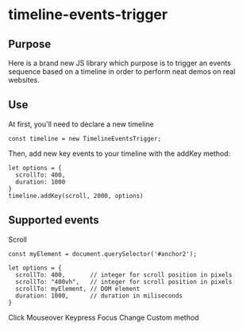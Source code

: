 # timeline-events-trigger

## Purpose

Here is a brand new JS library which purpose is to trigger an events sequence based on a timeline in order to perform neat demos on real websites.

## Use

At first, you'll need to declare a new timeline
```
const timeline = new TimelineEventsTrigger;
```

Then, add new key events to your timeline with the addKey method:

```
let options = {
  scrollTo: 400,
  duration: 1000
}
timeline.addKey(scroll, 2000, options)
```

## Supported events

Scroll
```
const myElement = document.querySelector('#anchor2');

let options = {
  scrollTo: 400,       // integer for scroll position in pixels
  scrollTo: "400vh",   // integer for scroll position in pixels
  scrollTo: myElement, // DOM element
  duration: 1000,      // duration in miliseconds
}
```

Click
Mouseover
Keypress
Focus
Change
Custom method